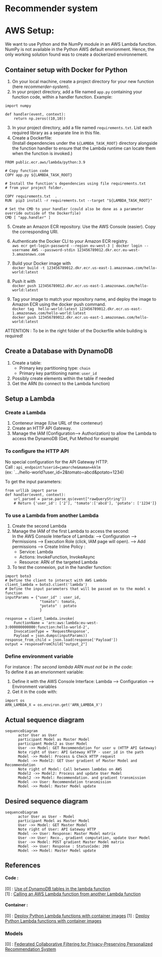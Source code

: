 # Recommender system

# AWS Setup:
We want to use Python and the NumPy module in an AWS Lambda function. NumPy is not available in the Python AWS default envrionment. Hence, the only working solution found was to create a dockerized environnement.

## Container setup with Docker for Python
1. On your local machine, create a project directory for your new function (here *recommerder-system*).
2. In your project directory, add a file named `app.py` containing your function code, within a handler function. Example:
```
import numpy

def handler(event, context):
    return np.zeros((10,10))
```

3. In your project directory, add a file named `requirements.txt`. List each required library as a separate line in this file.
4. Create a Dockerfile:  
(Install dependencies under the `${LAMBDA_TASK_ROOT}` directory alongside the function handler to ensure that the Lambda runtime can locate them when the function is invoked.)
```
FROM public.ecr.aws/lambda/python:3.9

# Copy function code
COPY app.py ${LAMBDA_TASK_ROOT}

# Install the function's dependencies using file requirements.txt
# from your project folder.

COPY requirements.txt  .
RUN  pip3 install -r requirements.txt --target "${LAMBDA_TASK_ROOT}"

# Set the CMD to your handler (could also be done as a parameter override outside of the Dockerfile)
CMD [ "app.handler" ]
```

5. Create an Amazon ECR repository. Use the AWS Console (easier). Copy the corresponding URI.

6. Authenticate the Docker CLI to your Amazon ECR registry.  
`aws ecr get-login-password --region eu-west-3 | docker login --username AWS --password-stdin 123456789012.dkr.ecr.eu-west-3.amazonaws.com`

6. Build your Docker image with  
`docker build -t 123456789012.dkr.ecr.us-east-1.amazonaws.com/hello-world:latest` 
7. Push it with  
`docker push 123456789012.dkr.ecr.us-east-1.amazonaws.com/hello-world:latest`

8. Tag your image to match your repository name, and deploy the image to Amazon ECR using the docker push command.  
`docker tag  hello-world:latest 123456789012.dkr.ecr.us-east-1.amazonaws.com/hello-world:latest`  
`docker push 123456789012.dkr.ecr.us-east-1.amazonaws.com/hello-world:latest`

ATTENTION : To be in the right folder of the Dockerfile while building is required!

## Create a Database with DynamoDB

1. Create a table:
    - Primary key partitioning type: `chain`
    - Primary key partitioning name: `user_id`
2. Possibly create elements within the table if needed
3. Get the ARN (to connect to the Lambda function)


## Setup a Lambda
### Create a Lambda

1. Conteneur image (Use URL of the conteneur)
2. Create an HTTP API Gateway.
3. Manage the IAM (Configuration--> Authorization) to allow the Lambda to access the DynamoDB (Get, Put Method for example)

### To configure the HTTP API
No special configuration for the API Gateway HTTP.  
Call : `api_endpoint?userid=çamarche&maman=kklm`  
(ex: `.../hello-world?user_id=2&tomato=abcd&potato=1234)  

To get the input parameters:
``` 
from urllib import parse
def handler(event, context):
    url_parsed = parse.parse_qs(event["rawQueryString"])
    # Return {'user_id': ['2'], 'tomato':['abcd'], 'potato': ['1234']}
```

### To use a Lambda from another Lambda
1. Create the second Lambda
2. Manage the IAM of the first Lambda to access the second:  
In the AWS Console Interface of Lambda: --> Configuration --> Permissions --> Execution Role (click, IAM page will open). --> Add permissions --> Create Inline Policy :
    - Service: Lambda
    - Actions: InvokeFunction, InvokeAsync
    - Resource: ARN of the targeted Lambda
3. To test the connexion, put in the handler function:
```
import boto3
# Define the client to interact with AWS Lambda
client_lambda = boto3.client('lambda')
# Define the input parameters that will be passed on to the model x function
inputParams = {"user_id" : user_id,
                "tomato": tomato,
                "potato" : potato
                }

response = client_lambda.invoke(
    FunctionName = 'arn:aws:lambda:eu-west-3:000000000000:function:hello-world-2',
    InvocationType = 'RequestResponse',
    Payload = json.dumps(inputParams))
response_from_child = json.load(response['Payload'])
output = responseFromChild["output_2"]
```

### Define environment variable
For instance : *The second lambda ARN must not be in the code*:  
To define it as an envrionment variable:
1. Define it with the AWS Console Interface: Lambda --> Configuration --> Environment variables
2. Get it in the code with:
```
import os
ARN_LAMBDA_X = os.environ.get('ARN_LAMBDA_X')
```


## Actual sequence diagram
```mermaid
sequenceDiagram
      actor User as User
      participant Model as Master Model
      participant Model2 as User Model
      User ->> Model: GET Recommendation for user u (HTTP API Gateway)
      Note right of User: API Gateway HTTP - user_id in the path
      Model ->> Model: Process & Check HTTP request
      Model ->> Model2: GET User gradient of Master Model and Recommendation
      Note right of Model: Call between lambdas on AWS
      Model2 ->> Model2: Process and update User Model
      Model2 ->> Model: Recommendation. and gradient transmission
      Model ->> User: Recommendation transmission
      Model ->> Model: Master Model update 
```

## Desired sequence diagram
```mermaid
sequenceDiagram
      actor User as User - Model
      participant Model as Master Model
      User ->> Model: GET Master Model
      Note right of User: API Gateway HTTP
      Model ->> User: Response: Master Model matrix
      User ->> User: Reco., gradient computation, update User Model
      User ->> Model: POST gradient Master Model matrix
      Model ->> User: Response : StatusCode: 200
      Model ->> Model: Master Model update
```
## References
#### Code :
[0] : [Use of DynamoDB tables in the lambda function](https://boto3.amazonaws.com/v1/documentation/api/latest/guide/dynamodb.html)  
[1] : [Calling an AWS Lambda function from another Lambda function](https://www.sqlshack.com/calling-an-aws-lambda-function-from-another-lambda-function/)

#### Container :
[0] : [Deploy Python Lambda functions with container images](https://docs.aws.amazon.com/lambda/latest/dg/images-create.html#images-create-from-base)
[1] : [Deploy Python Lambda functions with container images](https://docs.aws.amazon.com/lambda/latest/dg/python-image.html#python-image-base)

### Models 
[0] : [Federated Collaborative Filtering for Privacy-Preserving Personalized Recommendation System](https://arxiv.org/abs/1901.09888)
